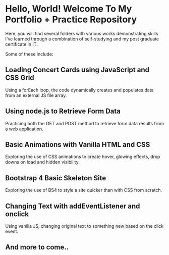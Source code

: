 # Hello, World! Welcome To My Portfolio + Practice Repository

Here, you will find several folders with various works demonstrating skills I've learned through a combination of self-studying and my post graduate certificate in IT.

Some of these include:

## Loading Concert Cards using JavaScript and CSS Grid

Using a forEach loop, the code dynamically creates and populates data from an external JS file array.


## Using node.js to Retrieve Form Data

Practicing both the GET and POST method to retrieve form data results from a web application.


## Basic Animations with Vanilla HTML and CSS

Exploring the use of CSS animations to create hover, glowing effects, drop downs on load and hidden visibility.


## Bootstrap 4 Basic Skeleton Site

Exploring the use of BS4 to style a site quicker than with CSS from scratch.


## Changing Text with addEventListener and onclick

Using vanilla JS, changing original text to something new based on the click event.




## And more to come..